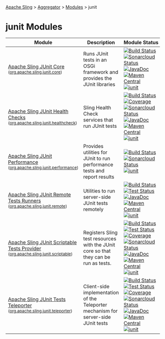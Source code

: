[Apache Sling](https://sling.apache.org) > [Aggregator](https://github.com/apache/sling-aggregator/) > [Modules](https://github.com/apache/sling-aggregator/blob/master/docs/modules.md) > junit
# junit Modules

| Module | Description | Module&nbsp;Status | Pull&nbsp;Requests |
|---    |---    |---    |---    |
| [Apache Sling JUnit Core](https://github.com/apache/sling-org-apache-sling-junit-core) <br/> <small>([org.apache.sling.junit.core](https://central.sonatype.com/search?namespace=org.apache.sling&name=org.apache.sling.junit.core))</small> | Runs JUnit tests in an OSGi framework and provides the JUnit libraries | &#32;[![Build Status](https://ci-builds.apache.org/job/Sling/job/modules/job/sling-org-apache-sling-junit-core/job/master/badge/icon)](https://ci-builds.apache.org/job/Sling/job/modules/job/sling-org-apache-sling-junit-core/job/master/)&#32;[![Sonarcloud Status](https://sonarcloud.io/api/project_badges/measure?project=apache_sling-org-apache-sling-junit-core&metric=alert_status)](https://sonarcloud.io/dashboard?id=apache_sling-org-apache-sling-junit-core)&#32;[![JavaDoc](https://www.javadoc.io/badge/org.apache.sling/org.apache.sling.junit.core.svg)](https://www.javadoc.io/doc/org.apache.sling/org.apache.sling.junit.core)&#32;[![Maven Central](https://maven-badges.herokuapp.com/maven-central/org.apache.sling/org.apache.sling.junit.core/badge.svg)](https://search.maven.org/#search%7Cga%7C1%7Cg%3A%22org.apache.sling%22%20a%3A%22org.apache.sling.junit.core%22)&#32;[![junit](https://sling.apache.org/badges/group-junit.svg)](https://github.com/apache/sling-aggregator/blob/master/docs/groups/junit.md) | &#32;[![Pull Requests](https://img.shields.io/github/issues-pr/apache/sling-org-apache-sling-junit-core.svg)](https://github.com/apache/sling-org-apache-sling-junit-core/pulls) |
| [Apache Sling JUnit Health Checks](https://github.com/apache/sling-org-apache-sling-junit-healthcheck) <br/> <small>([org.apache.sling.junit.healthcheck](https://central.sonatype.com/search?namespace=org.apache.sling&name=org.apache.sling.junit.healthcheck))</small> | Sling Health Check services that run JUnit tests | &#32;[![Build Status](https://ci-builds.apache.org/job/Sling/job/modules/job/sling-org-apache-sling-junit-healthcheck/job/master/badge/icon)](https://ci-builds.apache.org/job/Sling/job/modules/job/sling-org-apache-sling-junit-healthcheck/job/master/)&#32;[![Coverage](https://sonarcloud.io/api/project_badges/measure?project=apache_sling-org-apache-sling-junit-healthcheck&metric=coverage)](https://sonarcloud.io/dashboard?id=apache_sling-org-apache-sling-junit-healthcheck)&#32;[![Sonarcloud Status](https://sonarcloud.io/api/project_badges/measure?project=apache_sling-org-apache-sling-junit-healthcheck&metric=alert_status)](https://sonarcloud.io/dashboard?id=apache_sling-org-apache-sling-junit-healthcheck)&#32;[![JavaDoc](https://www.javadoc.io/badge/org.apache.sling/org.apache.sling.junit.healthcheck.svg)](https://www.javadoc.io/doc/org.apache.sling/org.apache.sling.junit.healthcheck)&#32;[![Maven Central](https://maven-badges.herokuapp.com/maven-central/org.apache.sling/org.apache.sling.junit.healthcheck/badge.svg)](https://search.maven.org/#search%7Cga%7C1%7Cg%3A%22org.apache.sling%22%20a%3A%22org.apache.sling.junit.healthcheck%22)&#32;[![junit](https://sling.apache.org/badges/group-junit.svg)](https://github.com/apache/sling-aggregator/blob/master/docs/groups/junit.md) | &#32;[![Pull Requests](https://img.shields.io/github/issues-pr/apache/sling-org-apache-sling-junit-healthcheck.svg)](https://github.com/apache/sling-org-apache-sling-junit-healthcheck/pulls) |
| [Apache Sling JUnit Performance](https://github.com/apache/sling-org-apache-sling-junit-performance) <br/> <small>([org.apache.sling.junit.performance](https://central.sonatype.com/search?namespace=org.apache.sling&name=org.apache.sling.junit.performance))</small> | Provides utilities for JUnit to run performance tests and report results | &#32;[![Build Status](https://ci-builds.apache.org/job/Sling/job/modules/job/sling-org-apache-sling-junit-performance/job/master/badge/icon)](https://ci-builds.apache.org/job/Sling/job/modules/job/sling-org-apache-sling-junit-performance/job/master/)&#32;[![Sonarcloud Status](https://sonarcloud.io/api/project_badges/measure?project=apache_sling-org-apache-sling-junit-performance&metric=alert_status)](https://sonarcloud.io/dashboard?id=apache_sling-org-apache-sling-junit-performance)&#32;[![junit](https://sling.apache.org/badges/group-junit.svg)](https://github.com/apache/sling-aggregator/blob/master/docs/groups/junit.md) | &#32;[![Pull Requests](https://img.shields.io/github/issues-pr/apache/sling-org-apache-sling-junit-performance.svg)](https://github.com/apache/sling-org-apache-sling-junit-performance/pulls) |
| [Apache Sling JUnit Remote Tests Runners](https://github.com/apache/sling-org-apache-sling-junit-remote) <br/> <small>([org.apache.sling.junit.remote](https://central.sonatype.com/search?namespace=org.apache.sling&name=org.apache.sling.junit.remote))</small> | Utilities to run server-side JUnit tests remotely | &#32;[![Build Status](https://ci-builds.apache.org/job/Sling/job/modules/job/sling-org-apache-sling-junit-remote/job/master/badge/icon)](https://ci-builds.apache.org/job/Sling/job/modules/job/sling-org-apache-sling-junit-remote/job/master/)&#32;[![Test Status](https://img.shields.io/jenkins/tests.svg?jobUrl=https://ci-builds.apache.org/job/Sling/job/modules/job/sling-org-apache-sling-junit-remote/job/master/)](https://ci-builds.apache.org/job/Sling/job/modules/job/sling-org-apache-sling-junit-remote/job/master/test/?width=800&height=600)&#32;[![JavaDoc](https://www.javadoc.io/badge/org.apache.sling/org.apache.sling.junit.remote.svg)](https://www.javadoc.io/doc/org.apache.sling/org.apache.sling.junit.remote)&#32;[![Maven Central](https://maven-badges.herokuapp.com/maven-central/org.apache.sling/org.apache.sling.junit.remote/badge.svg)](https://search.maven.org/#search%7Cga%7C1%7Cg%3A%22org.apache.sling%22%20a%3A%22org.apache.sling.junit.remote%22)&#32;[![junit](https://sling.apache.org/badges/group-junit.svg)](https://github.com/apache/sling-aggregator/blob/master/docs/groups/junit.md) | &#32;[![Pull Requests](https://img.shields.io/github/issues-pr/apache/sling-org-apache-sling-junit-remote.svg)](https://github.com/apache/sling-org-apache-sling-junit-remote/pulls) |
| [Apache Sling JUnit Scriptable Tests Provider](https://github.com/apache/sling-org-apache-sling-junit-scriptable) <br/> <small>([org.apache.sling.junit.scriptable](https://central.sonatype.com/search?namespace=org.apache.sling&name=org.apache.sling.junit.scriptable))</small> |          Registers Sling test resources with the JUnit core          so that they can be run as tests.      | &#32;[![Build Status](https://ci-builds.apache.org/job/Sling/job/modules/job/sling-org-apache-sling-junit-scriptable/job/master/badge/icon)](https://ci-builds.apache.org/job/Sling/job/modules/job/sling-org-apache-sling-junit-scriptable/job/master/)&#32;[![Test Status](https://img.shields.io/jenkins/tests.svg?jobUrl=https://ci-builds.apache.org/job/Sling/job/modules/job/sling-org-apache-sling-junit-scriptable/job/master/)](https://ci-builds.apache.org/job/Sling/job/modules/job/sling-org-apache-sling-junit-scriptable/job/master/test/?width=800&height=600)&#32;[![Coverage](https://sonarcloud.io/api/project_badges/measure?project=apache_sling-org-apache-sling-junit-scriptable&metric=coverage)](https://sonarcloud.io/dashboard?id=apache_sling-org-apache-sling-junit-scriptable)&#32;[![Sonarcloud Status](https://sonarcloud.io/api/project_badges/measure?project=apache_sling-org-apache-sling-junit-scriptable&metric=alert_status)](https://sonarcloud.io/dashboard?id=apache_sling-org-apache-sling-junit-scriptable)&#32;[![JavaDoc](https://www.javadoc.io/badge/org.apache.sling/org.apache.sling.junit.scriptable.svg)](https://www.javadoc.io/doc/org.apache.sling/org.apache.sling.junit.scriptable)&#32;[![Maven Central](https://maven-badges.herokuapp.com/maven-central/org.apache.sling/org.apache.sling.junit.scriptable/badge.svg)](https://search.maven.org/#search%7Cga%7C1%7Cg%3A%22org.apache.sling%22%20a%3A%22org.apache.sling.junit.scriptable%22)&#32;[![junit](https://sling.apache.org/badges/group-junit.svg)](https://github.com/apache/sling-aggregator/blob/master/docs/groups/junit.md) | &#32;[![Pull Requests](https://img.shields.io/github/issues-pr/apache/sling-org-apache-sling-junit-scriptable.svg)](https://github.com/apache/sling-org-apache-sling-junit-scriptable/pulls) |
| [Apache Sling JUnit Tests Teleporter](https://github.com/apache/sling-org-apache-sling-junit-teleporter) <br/> <small>([org.apache.sling.junit.teleporter](https://central.sonatype.com/search?namespace=org.apache.sling&name=org.apache.sling.junit.teleporter))</small> | Client-side implementation of the Teleporter mechanism for server-side JUnit tests | &#32;[![Build Status](https://ci-builds.apache.org/job/Sling/job/modules/job/sling-org-apache-sling-junit-teleporter/job/master/badge/icon)](https://ci-builds.apache.org/job/Sling/job/modules/job/sling-org-apache-sling-junit-teleporter/job/master/)&#32;[![Test Status](https://img.shields.io/jenkins/tests.svg?jobUrl=https://ci-builds.apache.org/job/Sling/job/modules/job/sling-org-apache-sling-junit-teleporter/job/master/)](https://ci-builds.apache.org/job/Sling/job/modules/job/sling-org-apache-sling-junit-teleporter/job/master/test/?width=800&height=600)&#32;[![Coverage](https://sonarcloud.io/api/project_badges/measure?project=apache_sling-org-apache-sling-junit-teleporter&metric=coverage)](https://sonarcloud.io/dashboard?id=apache_sling-org-apache-sling-junit-teleporter)&#32;[![Sonarcloud Status](https://sonarcloud.io/api/project_badges/measure?project=apache_sling-org-apache-sling-junit-teleporter&metric=alert_status)](https://sonarcloud.io/dashboard?id=apache_sling-org-apache-sling-junit-teleporter)&#32;[![JavaDoc](https://www.javadoc.io/badge/org.apache.sling/org.apache.sling.junit.teleporter.svg)](https://www.javadoc.io/doc/org.apache.sling/org.apache.sling.junit.teleporter)&#32;[![Maven Central](https://maven-badges.herokuapp.com/maven-central/org.apache.sling/org.apache.sling.junit.teleporter/badge.svg)](https://search.maven.org/#search%7Cga%7C1%7Cg%3A%22org.apache.sling%22%20a%3A%22org.apache.sling.junit.teleporter%22)&#32;[![junit](https://sling.apache.org/badges/group-junit.svg)](https://github.com/apache/sling-aggregator/blob/master/docs/groups/junit.md) | &#32;[![Pull Requests](https://img.shields.io/github/issues-pr/apache/sling-org-apache-sling-junit-teleporter.svg)](https://github.com/apache/sling-org-apache-sling-junit-teleporter/pulls) |